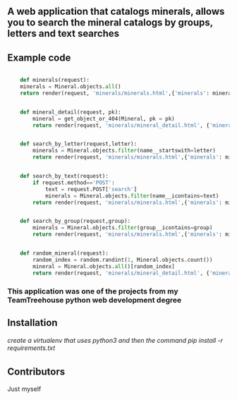 ## A web application that catalogs minerals, allows you to search the mineral catalogs by groups, letters and text searches 

## Example  code

```python

	def minerals(request):
	minerals = Mineral.objects.all()
	return render(request, 'minerals/minerals.html',{'minerals': minerals })


	def mineral_detail(request, pk):
		mineral = get_object_or_404(Mineral, pk = pk)
		return render(request, 'minerals/mineral_detail.html', {'mineral': mineral})


	def search_by_letter(request,letter):
		minerals = Mineral.objects.filter(name__startswith=letter)
		return render(request, 'minerals/minerals.html',{'minerals': minerals,'letter':letter })


	def search_by_text(request):
		if request.method=='POST':
			text = request.POST['search']
			minerals = Mineral.objects.filter(name__icontains=text)
		return render(request, 'minerals/minerals.html',{'minerals': minerals})


	def search_by_group(request,group):
		minerals = Mineral.objects.filter(group__icontains=group)
		return render(request, 'minerals/minerals.html',{'minerals': minerals})


	def random_mineral(request):
		random_index = random.randint(1, Mineral.objects.count())
		mineral = Mineral.objects.all()[random_index]
		return render(request, 'minerals/mineral_detail.html', {'mineral': mineral})

```

### This application was one of the projects from my TeamTreehouse python web development degree


## Installation

###### create a virtualenv that uses python3 and then the command pip install -r requirements.txt 

## Contributors

Just myself




